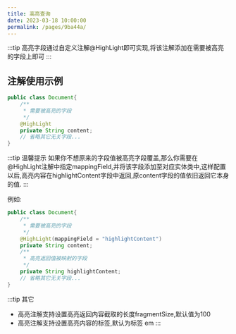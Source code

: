 ```yaml
---
title: 高亮查询
date: 2023-03-18 10:00:00
permalink: /pages/9ba44a/
---
```

:::tip
高亮字段通过自定义注解@HighLight即可实现,将该注解添加在需要被高亮的字段上即可
:::

## 注解使用示例

```java
public class Document{
    /**
     * 需要被高亮的字段
     */
    @HighLight
    private String content;
    // 省略其它无关字段...
}
```

:::tip 温馨提示
如果你不想原来的字段值被高亮字段覆盖,那么你需要在@HighLight注解中指定mappingField,并将该字段添加至对应实体类中,这样配置以后,高亮内容在highlightContent字段中返回,原content字段的值依旧返回它本身的值.
:::

例如:
```java
public class Document{
    /**
     * 需要被高亮的字段
     */
    @HighLight(mappingField = "highlightContent")
    private String content;
    /**
     * 高亮返回值被映射的字段
     */
    private String highlightContent;
    // 省略其它无关字段...
}
```

:::tip 其它
- 高亮注解支持设置高亮返回内容截取的长度fragmentSize,默认值为100
- 高亮注解支持设置高亮内容的标签,默认为标签 em
:::



